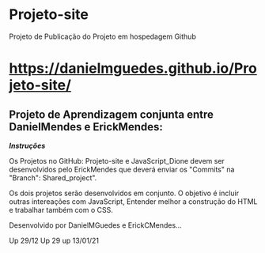 # **Projeto-site**
 
 Projeto de Publicação do Projeto em hospedagem Github


# **https://danielmguedes.github.io/Projeto-site/**

## Projeto de Aprendizagem conjunta entre DanielMendes e ErickMendes:

 ***Instruções***

 Os Projetos no GitHub: Projeto-site e JavaScript_Dione devem ser desenvolvidos pelo ErickMendes que deverá enviar os "Commits" na "Branch": Shared_project".

 Os dois projetos serão desenvolvidos em conjunto. 
 O objetivo é incluir outras intereações com JavaScript, Entender melhor a construção do HTML e trabalhar também com o CSS.
 
 Desenvolvido por DanielMGuedes e ErickCMendes...

Up 29/12
Up 29
up 13/01/21
